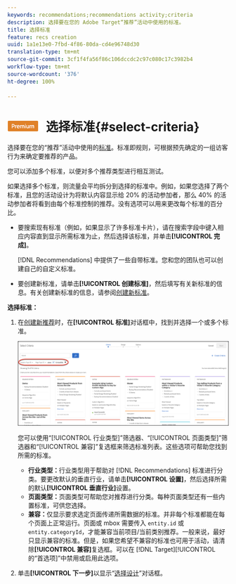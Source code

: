 ```yaml
---
keywords: recommendations;recommendations activity;criteria
description: 选择要在您的 Adobe Target“推荐”活动中使用的标准。
title: 选择标准
feature: recs creation
uuid: 1a1e13e0-7fbd-4f86-80da-cd4e96748d30
translation-type: tm+mt
source-git-commit: 3cf1f4fa56f86c106dccdc2c97c080c17c3982b4
workflow-type: tm+mt
source-wordcount: '376'
ht-degree: 100%

---
```



# ![PREMIUM](/help/assets/premium.png) 选择标准{#select-criteria}

选择要在您的“推荐”活动中使用的[标准](/help/c-recommendations/c-algorithms/algorithms.md)。标准即规则，可根据预先确定的一组访客行为来确定要推荐的产品。

您可以添加多个标准，以便对多个推荐类型进行相互测试。

如果选择多个标准，则流量会平均拆分到选择的标准中。例如，如果您选择了两个标准，且您的活动设计为将默认内容显示给 20% 的活动参加者，那么 40% 的活动参加者将看到由每个标准控制的推荐。没有选项可以用来更改每个标准的百分比。

* 要搜索现有标准（例如，如果显示了许多标准卡片），请在搜索字段中键入相应内容直到显示所需标准为止，然后选择该标准，并单击&#x200B;**[!UICONTROL 完成]**。

   [!DNL Recommendations] 中提供了一些自带标准。您和您的团队也可以创建自己的自定义标准。

* 要创建新标准，请单击&#x200B;**[!UICONTROL 创建标准]**，然后填写有关新标准的信息。有关创建新标准的信息，请参阅[创建新标准](../../c-recommendations/c-algorithms/create-new-algorithm.md#task_8A9CB465F28D44899F69F38AD27352FE)。

**选择标准：**

1. 在[创建新推荐](../../c-recommendations/t-create-recs-activity/create-recs-activity.md#task_6874328773C64C44A73F0A130AD3F96F)时，在&#x200B;**[!UICONTROL 标准]**&#x200B;对话框中，找到并选择一个或多个标准。

   ![“选择标准”对话框](/help/c-recommendations/t-create-recs-activity/assets/filters.png)

   您可以使用“[!UICONTROL 行业类型]”筛选器、“[!UICONTROL 页面类型]”筛选器和“[!UICONTROL 兼容]”复选框来筛选标准列表。这些选项可帮助您找到所需的标准。

   * **行业类型：**&#x200B;行业类型用于帮助对 [!DNL Recommendations] 标准进行分类。要更改默认的垂直行业，请单击&#x200B;**[!UICONTROL 设置]**，然后选择所需的默认&#x200B;**[!UICONTROL 垂直行业]**&#x200B;设置。
   * **页面类型：**&#x200B;页面类型可帮助您对推荐进行分类。每种页面类型还有一些内置标准，可供您选择。
   * **兼容：**&#x200B;仅显示要求选定页面传递所需数据的标准。并非每个标准都能在每个页面上正常运行。页面或 mbox 需要传入 `entity.id` 或 `entity.categoryId`，才能兼容当前项目/当前类别推荐。一般来说，最好只显示兼容的标准。但是，如果您希望不兼容的标准也可用于活动，请清除&#x200B;**[!UICONTROL 兼容]**&#x200B;复选框。可以在 [!DNL Target][!UICONTROL  的“首选项]”中禁用或启用此选项。

1. 单击&#x200B;**[!UICONTROL 下一步]**&#x200B;以显示“[选择设计](/help/c-recommendations/c-design-overview/design-overview.md)”对话框。

